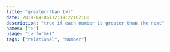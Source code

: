 ```yaml
---
title: "greater-than (>)"
date: 2019-04-06T12:19:22+02:00
description: "true if each number is greater than the next"
names: [">"]
usage: "(> form+)"
tags: ["relational", "number"]
---
```

